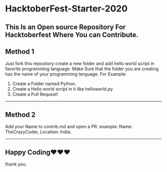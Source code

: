 # HacktoberFest-Starter-2020
This Is an Open source Repository For Hacktoberfest Where You can Contribute.
---
## Method 1
Just fork this repository create a new folder and add hello world script in favorite programming language.
Make Sure that the folder you are creating has the name of your programming language. 
For Example: 
1) Create a Folder named Python.
2) Create a Hello world script in it like helloworld.py.
3) Create a Pull Request!
---
## Method 2
Add your Name to contrib.md and open a PR. 
example: Name: TheCrazyCoder, Location: India.

---
## Happy Coding❤❤❤
thank you.
